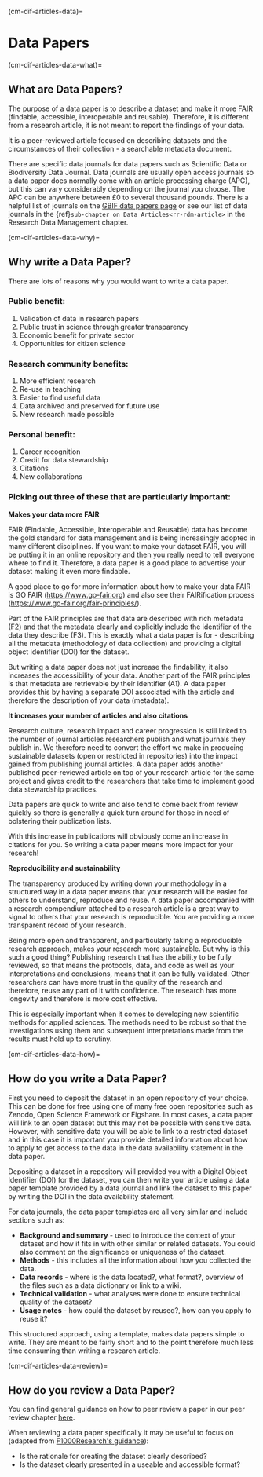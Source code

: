 (cm-dif-articles-data)=
# Data Papers

(cm-dif-articles-data-what)=
## What are Data Papers?

The purpose of a data paper is to describe a dataset and make it more FAIR (findable, accessible, interoperable and reusable).
Therefore, it is different from a research article, it is not meant to report the findings of your data.

It is a peer-reviewed article focused on describing datasets and the circumstances of their collection - a searchable metadata document.

There are specific data journals for data papers such as Scientific Data or Biodiversity Data Journal.
Data journals are usually open access journals so a data paper does normally come with an article processing charge (APC), but this can vary considerably depending on the journal you choose.
The APC can be anywhere between £0 to several thousand pounds.
There is a helpful list of journals on the [GBIF data papers page](https://www.gbif.org/data-papers) or see our list of data journals in the {ref}`sub-chapter on Data Articles<rr-rdm-article>` in the Research Data Management chapter.

(cm-dif-articles-data-why)=
## Why write a Data Paper?

There are lots of reasons why you would want to write a data paper.


### Public benefit:
1. Validation of data in research papers
2. Public trust in science through greater transparency
3. Economic benefit for private sector
4. Opportunities for citizen science

### Research community benefits:
1. More efficient research
2. Re-use in teaching
3. Easier to find useful data
4. Data archived and preserved for future use
5. New research made possible

### Personal benefit:
1. Career recognition
2. Credit for data stewardship
3. Citations
4. New collaborations

### Picking out three of these that are particularly important:

**Makes your data more FAIR**

FAIR (Findable, Accessible, Interoperable and Reusable) data has become the gold standard for data management and is being increasingly adopted in many different disciplines.
If you want to make your dataset FAIR, you will be putting it in an online repository and then you really need to tell everyone where to find it.
Therefore, a data paper is a good place to advertise your dataset making it even more findable.

A good place to go for more information about how to make your data FAIR is GO FAIR (https://www.go-fair.org) and also see their FAIRification process (https://www.go-fair.org/fair-principles/).

Part of the FAIR principles are that data are described with rich metadata (F2) and that the metadata clearly and explicitly include the identifier of the data they describe (F3).
This is exactly what a data paper is for - describing all the metadata (methodology of data collection) and providing a digital object identifier (DOI) for the dataset.

But writing a data paper does not just increase the findability, it also increases the accessibility of your data.
Another part of the FAIR principles is that metadata are retrievable by their identifier (A1).
A data paper provides this by having a separate DOI associated with the article and therefore the description of your data (metadata).

**It increases your number of articles and also citations**

Research culture, research impact and career progression is still linked to the number of journal articles researchers publish and what journals they publish in.
We therefore need to convert the effort we make in producing sustainable datasets (open or restricted in repositories) into the impact gained from publishing journal articles.
A data paper adds another published peer-reviewed article on top of your research article for the same project and gives credit to the researchers that take time to implement good data stewardship practices.

Data papers are quick to write and also tend to come back from review quickly so there is generally a quick turn around for those in need of bolstering their publication lists.

With this increase in publications will obviously come an increase in citations for you.
So writing a data paper means more impact for your research!

**Reproducibility and sustainability**

The transparency produced by writing down your methodology in a structured way in a data paper means that your research will be easier for others to understand, reproduce and reuse.
A data paper accompanied with a research compendium attached to a research article is a great way to signal to others that your research is reproducible.
You are providing a more transparent record of your research.

Being more open and transparent, and particularly taking a reproducible research approach, makes your research more sustainable.
But why is this such a good thing?
Publishing research that has the ability to be fully reviewed, so that means the protocols, data, and code as well as your interpretations and conclusions, means that it can be fully validated.
Other researchers can have more trust in the quality of the research and therefore, reuse any part of it with confidence.
The research has more longevity and therefore is more cost effective.

This is especially important when it comes to developing new scientific methods for applied sciences.
The methods need to be robust so that the investigations using them and subsequent interpretations made from the results must hold up to scrutiny.

(cm-dif-articles-data-how)=
## How do you write a Data Paper?
First you need to deposit the dataset in an open repository of your choice.
This can be done for free using one of many free open repositories such as Zenodo, Open Science Framework or Figshare.
In most cases, a data paper will link to an open dataset but this may not be possible  with sensitive data.
However, with sensitive data you will be able to link to a restricted dataset and in this case it is important you provide detailed information about how to apply to get access to the data in the data availability statement in the data paper.

Depositing a dataset in a repository will provided you with a Digital Object Identifier (DOI) for the dataset, you can then write your article using a data paper template provided by a data journal and link the dataset to this paper by writing the DOI in the data availability statement.

For data journals, the data paper templates are all very similar and include sections such as:

* **Background and summary** - used to introduce the context of your dataset and how it fits in with other similar or related datasets. You could also comment on the significance or uniqueness of the dataset.
* **Methods** - this includes all the information about how you collected the data.
* **Data records** - where is the data located?, what format?, overview of the files such as a data dictionary or link to a wiki.
* **Technical validation** - what analyses were done to ensure technical quality of the dataset?
* **Usage notes** - how could the dataset by reused?, how can you apply to reuse it?

This structured approach, using a template, makes data papers simple to write.
They are meant to be fairly short and to the point therefore much less time consuming than writing a research article.

(cm-dif-articles-data-review)=
## How do you review a Data Paper?

You can find general guidance on how to peer review a paper in our peer review chapter [here](https://the-turing-way.netlify.app/communication/peer-review.html).

When reviewing a data paper specifically it may be useful to focus on (adapted from [F1000Research's guidance](https://f1000research.com/for-referees/guidelines)):
* Is the rationale for creating the dataset clearly described?
* Is the dataset clearly presented in a useable and accessible format?
